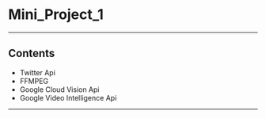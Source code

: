 Mini_Project_1
========
****
## Contents
- Twitter Api
- FFMPEG
- Google Cloud Vision Api
- Google Video Intelligence Api
****
